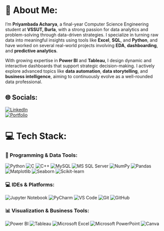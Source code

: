# 💫 About Me:
I’m **Priyambada Acharya**, a final-year Computer Science Engineering student at **VSSUT, Burla**, with a strong passion for data analytics and problem-solving through data-driven strategies. I specialize in turning raw data into meaningful insights using tools like **Excel**, **SQL**, and **Python**, and have worked on several real-world projects involving **EDA**, **dashboarding**, and **predictive analytics**.  

With growing expertise in **Power BI** and **Tableau**, I design dynamic and interactive dashboards that support strategic decision-making. I actively explore advanced topics like **data automation**, **data storytelling**, and **business intelligence**, aiming to continuously evolve as a well-rounded data professional.

## 🌐 Socials:
[![LinkedIn](https://img.shields.io/badge/LinkedIn-%230077B5.svg?logo=linkedin&logoColor=white)](https://linkedin.com/in/priyambada-acharya-0b8a38269)  
[![Portfolio](https://img.shields.io/badge/Portfolio-000?style=plastic&logo=firefox&logoColor=white)]([https://your-portfolio-link.com](https://linu-1234.github.io/Portfolio/))

# 💻 Tech Stack:

### 🐍 Programming & Data Tools:
![Python](https://img.shields.io/badge/Python-3670A0?style=plastic&logo=python&logoColor=ffdd54)
![C](https://img.shields.io/badge/C-%2300599C.svg?style=plastic&logo=c&logoColor=white)
![C++](https://img.shields.io/badge/C++-%2300599C.svg?style=plastic&logo=c%2B%2B&logoColor=white)
![MySQL](https://img.shields.io/badge/MySQL-%2300f.svg?style=plastic&logo=mysql&logoColor=white)
![MS SQL Server](https://img.shields.io/badge/MS%20SQL%20Server-CC2927?style=plastic&logo=microsoft-sql-server&logoColor=white)
![NumPy](https://img.shields.io/badge/NumPy-%23013243.svg?style=plastic&logo=numpy&logoColor=white)
![Pandas](https://img.shields.io/badge/Pandas-%23150458.svg?style=plastic&logo=pandas&logoColor=white)
![Matplotlib](https://img.shields.io/badge/Matplotlib-%23ffffff.svg?style=plastic&logo=matplotlib&logoColor=black)
![Seaborn](https://img.shields.io/badge/Seaborn-%23494F5A.svg?style=plastic&logoColor=white)
![Scikit-learn](https://img.shields.io/badge/Scikit--learn-F7931E?style=plastic&logo=scikit-learn&logoColor=white)

### 💻 IDEs & Platforms:
![Jupyter Notebook](https://img.shields.io/badge/Jupyter%20Notebook-F37626.svg?style=plastic&logo=Jupyter&logoColor=white)
![PyCharm](https://img.shields.io/badge/PyCharm-000000?style=plastic&logo=PyCharm&logoColor=white)
![VS Code](https://img.shields.io/badge/VS%20Code-007ACC?style=plastic&logo=visual-studio-code&logoColor=white)
![Git](https://img.shields.io/badge/Git-F05032?style=plastic&logo=git&logoColor=white)
![GitHub](https://img.shields.io/badge/GitHub-100000?style=plastic&logo=github&logoColor=white)

### 📊 Visualization & Business Tools:
![Power BI](https://img.shields.io/badge/Power%20BI-F2C811?style=plastic&logo=powerbi&logoColor=black)
![Tableau](https://img.shields.io/badge/Tableau-E97627?style=plastic&logo=Tableau&logoColor=white)
![Microsoft Excel](https://img.shields.io/badge/Excel-217346?style=plastic&logo=microsoft-excel&logoColor=white)
![Microsoft PowerPoint](https://img.shields.io/badge/PowerPoint-B7472A?style=plastic&logo=microsoft-powerpoint&logoColor=white)
![Canva](https://img.shields.io/badge/Canva-00C4CC?style=plastic&logo=Canva&logoColor=white)
